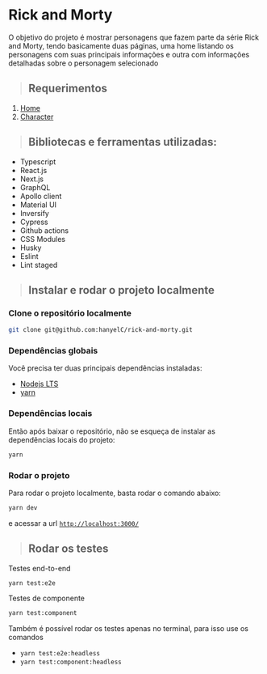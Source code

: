 # Rick and Morty

O objetivo do projeto é mostrar personagens que fazem parte da série Rick and Morty, tendo basicamente duas páginas, uma home listando os personagens com suas principais informações e outra com informações detalhadas sobre o personagem selecionado

> ## Requerimentos
1. [Home](./requirements/home.md)
2. [Character](./requirements/character.md)

> ## Bibliotecas e ferramentas utilizadas:
* Typescript
* React.js
* Next.js
* GraphQL
* Apollo client
* Material UI
* Inversify
* Cypress
* Github actions
* CSS Modules
* Husky
* Eslint
* Lint staged

> ## Instalar e rodar o projeto localmente

### Clone o repositório localmente

```bash
git clone git@github.com:hanyelC/rick-and-morty.git
```

### Dependências globais
Você precisa ter duas principais dependências instaladas:
* [Nodejs LTS](https://nodejs.org/en)
* [yarn](https://yarnpkg.com/)

### Dependências locais
Então após baixar o repositório, não se esqueça de instalar as dependências locais do projeto:

```bash
yarn
```

### Rodar o projeto
Para rodar o projeto localmente, basta rodar o comando abaixo:

```bash
yarn dev
```

e acessar a url [`http://localhost:3000/`](http://localhost:3000/)

> ## Rodar os testes
Testes end-to-end
```bash
yarn test:e2e
```
Testes de componente

```bash
yarn test:component
```

Também é possível rodar os testes apenas no terminal, para isso use os comandos
* `yarn test:e2e:headless`
* `yarn test:component:headless`
